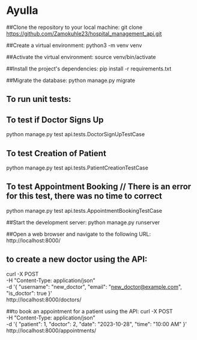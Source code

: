 # Ayulla
##Clone the repository to your local machine:
git clone https://github.com/Zamokuhle23/hospital_management_api.git

##Create a virtual environment:
 python3 -m venv venv

##Activate the virtual environment:
source venv/bin/activate

##Install the project's dependencies:
pip install -r requirements.txt

##Migrate the database:
python manage.py migrate

## To run unit tests:
## To test if Doctor Signs Up
python manage.py test api.tests.DoctorSignUpTestCase

## To test Creation of Patient
python manage.py test api.tests.PatientCreationTestCase

## To test Appointment Booking // There is an error for this test, there was no time to correct
python manage.py test api.tests.AppointmentBookingTestCase


##Start the development server:
python manage.py runserver

##Open a web browser and navigate to the following URL:
http://localhost:8000/

## to create a new doctor using the API:
curl -X POST \
  -H "Content-Type: application/json" \
  -d '{
    "username": "new_doctor",
    "email": "new_doctor@example.com",
    "is_doctor": true
  }' \
  http://localhost:8000/doctors/


  ##to book an appointment for a patient using the API:
  curl -X POST \
  -H "Content-Type: application/json" \
  -d '{
    "patient": 1,
    "doctor": 2,
    "date": "2023-10-28",
    "time": "10:00 AM"
  }' \
  http://localhost:8000/appointments/

  

